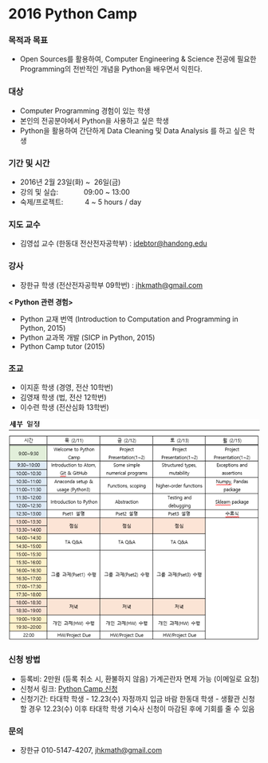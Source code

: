 # 2016 Python Camp

### 목적과 목표
- Open Sources를 활용하여, Computer Engineering & Science 전공에 필요한 Programming의 전반적인 개념을 Python을 배우면서 익힌다.

### 대상

- Computer Programming 경험이 있는 학생
- 본인의 전공분야에서 Python을 사용하고 싶은 학생
- Python을 활용하여 간단하게 Data Cleaning 및 Data Analysis 를 하고 싶은 학생

### 기간 및 시간

- 2016년 2월 23일(화) ~  26일(금)
- 강의 및 실습:             09:00 ~ 13:00
- 숙제/프로젝트:           4 ~ 5 hours / day

### 지도 교수
- 김영섭 교수 (한동대 전산전자공학부) : idebtor@handong.edu

### 강사

- 장한규 학생 (전산전자공학부 09학번) : jhkmath@gmail.com

__< Python 관련 경험>__

- Python 교재 번역 (Introduction to Computation and Programming in Python, 2015)
- Python 교과목 개발 (SICP in Python, 2015)
- Python Camp tutor (2015)

### 조교
- 이지훈 학생 (경영, 전산 10학번)
- 김영재 학생 (법, 전산 12학번)
- 이수련 학생 (전산심화 13학번)

![schedule](/img/schedule.PNG)

### 신청 방법

- 등록비: 2만원 (등록 취소 시, 환불하지 않음) 가계곤란자 면제 가능 (이메일로 요청)
- 신청서 링크: [Python Camp 신청](http://me2.do/FtVLXq2K)
- 신청기간: 타대학 학생 - 12.23(수) 자정까지 입금 바람
           한동대 학생 - 생활관 신청할 경우 12.23(수) 이후 타대학 학생 기숙사 신청이 마감된 후에 기회를 줄 수 있음

### 문의

- 장한규 010-5147-4207, jhkmath@gmail.com
